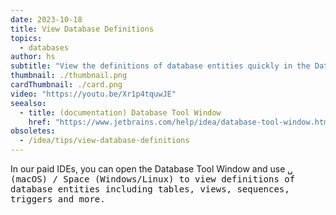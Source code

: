 ```yaml
---
date: 2023-10-18
title: View Database Definitions
topics:
  - databases
author: hs
subtitle: "View the definitions of database entities quickly in the Database Tool Window"
thumbnail: ./thumbnail.png
cardThumbnail: ./card.png
video: "https://youtu.be/Xr1p4tquwJE"
seealso:
  - title: (documentation) Database Tool Window
    href: "https://www.jetbrains.com/help/idea/database-tool-window.html"
obsoletes:
  - /idea/tips/view-database-definitions
---
```


In our paid IDEs, you can open the Database Tool Window and use <kbd>␣<kbd/> (macOS) / <kbd>Space</kbd> (Windows/Linux) to view definitions of database entities including tables, views, sequences, triggers and more.
